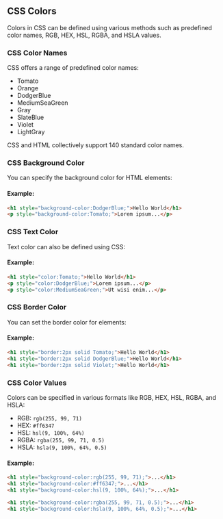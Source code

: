 ## CSS Colors

Colors in CSS can be defined using various methods such as predefined color names, RGB, HEX, HSL, RGBA, and HSLA values.

### CSS Color Names

CSS offers a range of predefined color names:

- Tomato
- Orange
- DodgerBlue
- MediumSeaGreen
- Gray
- SlateBlue
- Violet
- LightGray

CSS and HTML collectively support 140 standard color names.

### CSS Background Color

You can specify the background color for HTML elements:

#### Example:
```html
<h1 style="background-color:DodgerBlue;">Hello World</h1>
<p style="background-color:Tomato;">Lorem ipsum...</p>
```

### CSS Text Color

Text color can also be defined using CSS:

#### Example:
```html
<h1 style="color:Tomato;">Hello World</h1>
<p style="color:DodgerBlue;">Lorem ipsum...</p>
<p style="color:MediumSeaGreen;">Ut wisi enim...</p>
```

### CSS Border Color

You can set the border color for elements:

#### Example:
```html
<h1 style="border:2px solid Tomato;">Hello World</h1>
<h1 style="border:2px solid DodgerBlue;">Hello World</h1>
<h1 style="border:2px solid Violet;">Hello World</h1>
```

### CSS Color Values

Colors can be specified in various formats like RGB, HEX, HSL, RGBA, and HSLA:

- RGB: `rgb(255, 99, 71)`
- HEX: `#ff6347`
- HSL: `hsl(9, 100%, 64%)`
- RGBA: `rgba(255, 99, 71, 0.5)`
- HSLA: `hsla(9, 100%, 64%, 0.5)`

#### Example:
```html
<h1 style="background-color:rgb(255, 99, 71);">...</h1>
<h1 style="background-color:#ff6347;">...</h1>
<h1 style="background-color:hsl(9, 100%, 64%);">...</h1>

<h1 style="background-color:rgba(255, 99, 71, 0.5);">...</h1>
<h1 style="background-color:hsla(9, 100%, 64%, 0.5);">...</h1>
```
